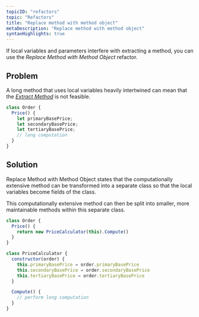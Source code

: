 ```yaml
---
topicID: "refactors"
topic: "Refactors"
title: "Replace method with method object"
metaDescription: "Replace method with method object"
syntaxHighlights: true
---
```


If local variables and parameters interfere with extracting a method, you can use the *Replace Method with Method Object* refactor.

## Problem

A long method that uses local variables heavily intertwined can mean that the [_Extract Method_](/docs/refactors/extract-method) is not feasible.

```js
class Order {
  Price() {
    let primaryBasePrice;
    let secondaryBasePrice;
    let tertiaryBasePrice;
    // long computation
  }
}
```

## Solution

Replace Method with Method Object states that the computationally extensive method can be transformed into a separate class so that the local variables become fields of the class.

This computationally extensive method can then be split into smaller, more maintainable methods within this separate class.

```js
class Order {
  Price() {
    return new PriceCalculator(this).Compute()
  }
}

class PriceCalculator {
  constructor(order) {
    this.primaryBasePrice = order.primaryBasePrice
    this.secondaryBasePrice = order.secondaryBasePrice
    this.tertiaryBasePrice = order.tertiaryBasePrice
  }

  Compute() {
    // perform long computation
  }
}
```
